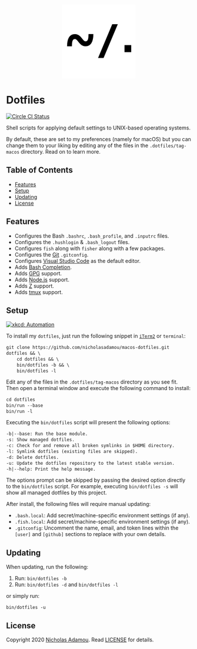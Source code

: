 <p align="center">
  <img src="dotfiles.png" alt="Dotfiles Icon"/>
</p>

# Dotfiles

[![Circle CI Status](https://circleci.com/gh/nicholasadamou/macos-dotfiles.svg?style=svg)](https://circleci.com/gh/nicholasadamou/macos-dotfiles)

Shell scripts for applying default settings to UNIX-based operating systems.

By default, these are set to my preferences (namely for macOS) but you can change them to your
liking by editing any of the files in the `.dotfiles/tag-macos` directory. Read on to learn
more.

## Table of Contents

- [Features](#features)
- [Setup](#setup)
- [Updating](#updating)
- [License](#license)

## Features

- Configures the Bash `.bashrc`, `.bash_profile`, and `.inputrc` files.
- Configures the `.hushlogin` & `.bash_logout` files.
- Configures `fish` along with `fisher` along with a few packages.
- Configures the [Git](http://git-scm.com) `.gitconfig`.
- Configures [Visual Studio Code](https://code.visualstudio.com/) as the default editor.
- Adds [Bash Completion](http://bash-completion.alioth.debian.org).
- Adds [GPG](https://www.gnupg.org) support.
- Adds [Node.js](http://nodejs.org) support.
- Adds [Z](https://github.com/rupa/z) support.
- Adds [tmux](https://github.com/tmux/tmux) support.

## Setup

[![xkcd: Automation](http://imgs.xkcd.com/comics/automation.png)](http://xkcd.com/1319/)

To install my `dotfiles`, just run the following snippet in [`iTerm2`](https://www.iterm2.com/) or `terminal`:

    git clone https://github.com/nicholasadamou/macos-dotfiles.git dotfiles && \
    	cd dotfiles && \
    	bin/dotfiles -b && \
    	bin/dotfiles -l

Edit any of the files in the `.dotfiles/tag-macos` directory
as you see fit. Then open a terminal window and execute the following command to install:

    cd dotfiles
    bin/run --base
    bin/run -l

Executing the `bin/dotfiles` script will present the following options:

    -b|--base: Run the base module.
    -s: Show managed dotfiles.
    -c: Check for and remove all broken symlinks in $HOME directory.
    -l: Symlink dotfiles (existing files are skipped).
    -d: Delete dotfiles.
    -u: Update the dotfiles repository to the latest stable version.
    -h|--help: Print the help message.

The options prompt can be skipped by passing the desired option directly to the `bin/dotfiles` script.
For example, executing `bin/dotfiles -s` will show all managed dotfiles by this project.

After install, the following files will require manual updating:

- `.bash.local`: Add secret/machine-specific environment settings (if any).
- `.fish.local`: Add secret/machine-specific environment settings (if any).
- `.gitconfig`: Uncomment the name, email, and token lines within the `[user]` and `[github]`
  sections to replace with your own details.

## Updating

When updating, run the following:

1. Run: `bin/dotfiles -b`
1. Run: `bin/dotfiles -d` and `bin/dotfiles -l`

or simply run:

    bin/dotfiles -u

## License

Copyright 2020 [Nicholas Adamou](https://www.nicholasadamou.com).
Read [LICENSE](LICENSE.md) for details.
